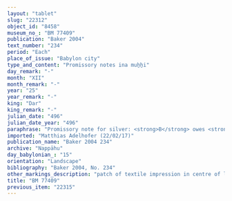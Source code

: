 ```yaml
---
layout: "tablet"
slug: "22312"
object_id: "8458"
museum_no_: "BM 77409"
publication: "Baker 2004"
text_number: "234"
period: "Each"
place_of_issue: "Babylon city"
type_and_content: "Promissory notes ina muẖẖi"
day_remark: "-"
month: "XII"
month_remark: "-"
year: "25"
year_remark: "-"
king: "Dar"
king_remark: "-"
julian_date: "496"
julian_date_year: "496"
paraphrase: "Promissory note for silver: <strong>B</strong> owes <strong>A</strong>&nbsp;1 mina of white cut silver of 1/8 alloy. The debt bears a monthly interest of 1 shekel [of silver per min]a. 4 witnesses and the scribe (Lābā&scaron;i-Marduk/Bēl-iddin//S&icirc;n-tabni-uṣur).<br /> &nbsp;<br /> <strong>A</strong>&nbsp;= Ha&scaron;dāya/Nab&ucirc;-aplu-iddin/S&icirc;n-&scaron;ad&ucirc;nu; <strong>B</strong>&nbsp;= &Scaron;ellebu/Iddin-Nab&ucirc;//Nappāhu<br /> &nbsp;"
imported: "Matthias Adelhofer (22/02/17)"
publication_name: "Baker 2004 234"
archive: "Nappāhu"
day_babylonian_: "15"
orientation: "Landscape"
bibliography: "Baker 2004, No. 234"
other_markings_description: "patch of textile impression in centre of lower obv."
title: "BM 77409"
previous_item: "22315"
---
```

